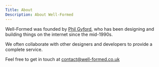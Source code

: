 ```yaml
---
Title: About
Description: About Well-Formed
---
```


<p>Well-Formed was founded by <a href="https://www.gyford.com/">Phil Gyford</a>, who has been designing and building things on the internet since the mid-1990s.</p>

<p>We often collaborate with other designers and developers to provide a complete service.</p>

<p>Feel free to get in touch at <a href="mailto:contact@well-formed.co.uk">contact@well-formed.co.uk</a></p>
